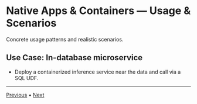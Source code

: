 # Native Apps & Containers — Usage & Scenarios

Concrete usage patterns and realistic scenarios.


## Use Case: In-database microservice
- Deploy a containerized inference service near the data and call via a SQL UDF.

---

[Previous](./3-setup.md) • [Next](./5-testing-and-validation.md)
